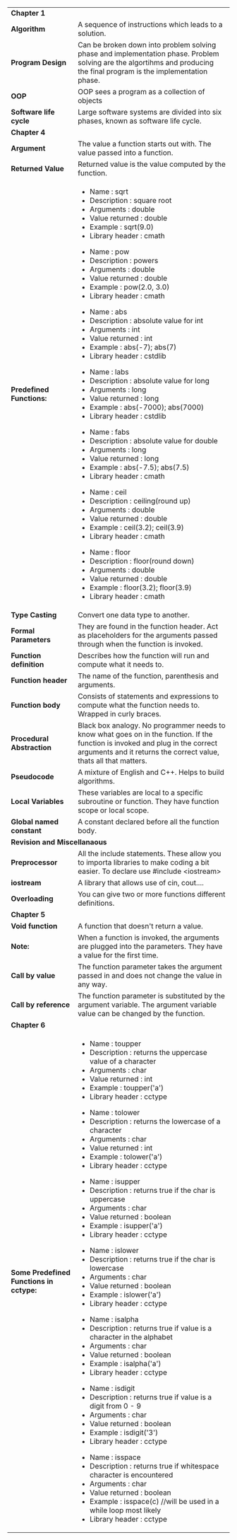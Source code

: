 <table>
	<tr>
		<td colspan="3"><b>Chapter 1</b></td>
	</tr>
	<tr>
		<td><b>Algorithm</b></td>
		<td colspan="2">A sequence of instructions which leads to a solution.</td>
	</tr>
	<tr>
		<td><b>Program Design</b></td>
		<td colspan="2">Can be broken down into problem solving phase and implementation phase. Problem solving are the algortihms and producing the final program is the implementation phase.</td>
	</tr>
	<tr>
		<td><b>OOP</b></td>
		<td colspan="2">OOP sees a program as a collection of objects</td>
	</tr>
	<tr>
		<td><b>Software life cycle</b></td>
		<td colspan="2">Large software systems are divided into six phases, known as software life cycle.</td>
	</tr>
	<tr>
		<td colspan="3"><b>Chapter 4</b></td>
	</tr>
	<tr>
		<td><b>Argument</b></td>
		<td colspan="2">The value a function starts out with. The value passed into a function.</td>
	</tr>
	<tr>
		<td><b>Returned Value</b></td>
		<td colspan="2">Returned value is the value computed by the function.</td>
	</tr>
	<tr>
		<td><b>Predefined Functions:</b></td>
		<td colspan="2">
			<ul>
				<li>Name 			: sqrt</li>
				<li>Description		: square root</li>
				<li>Arguments		: double</li>
				<li>Value returned	: double</li>
				<li>Example 		: sqrt(9.0)</li>
				<li>Library header 	: cmath</li>
			</ul>
			<ul>
				<li>Name 			: pow</li>
				<li>Description		: powers</li>
				<li>Arguments		: double</li>
				<li>Value returned	: double</li>
				<li>Example 		: pow(2.0, 3.0)</li>
				<li>Library header 	: cmath</li>
			</ul>
			<ul>
				<li>Name 			: abs</li>
				<li>Description		: absolute value for int</li>
				<li>Arguments		: int</li>
				<li>Value returned	: int</li>
				<li>Example 		: abs(-7); abs(7)</li>
				<li>Library header 	: cstdlib</li>
			</ul>
			<ul>
				<li>Name 			: labs</li>
				<li>Description		: absolute value for long</li>
				<li>Arguments		: long</li>
				<li>Value returned	: long</li>
				<li>Example 		: abs(-7000); abs(7000)</li>
				<li>Library header 	: cstdlib</li>
			</ul>
			<ul>
				<li>Name 			: fabs</li>
				<li>Description		: absolute value for double</li>
				<li>Arguments		: long</li>
				<li>Value returned	: long</li>
				<li>Example 		: abs(-7.5); abs(7.5)</li>
				<li>Library header 	: cmath</li>
			</ul>
			<ul>
				<li>Name 			: ceil</li>
				<li>Description		: ceiling(round up)</li>
				<li>Arguments		: double</li>
				<li>Value returned	: double</li>
				<li>Example 		: ceil(3.2); ceil(3.9)</li>
				<li>Library header 	: cmath</li>
			</ul>
			<ul>
				<li>Name 			: floor</li>
				<li>Description		: floor(round down)</li>
				<li>Arguments		: double</li>
				<li>Value returned	: double</li>
				<li>Example 		: floor(3.2); floor(3.9)</li>
				<li>Library header 	: cmath</li>
			</ul>
		</td>
	</tr>
	<tr>
		<td><b>Type Casting</b></td>
		<td colspan="2">Convert one data type to another.</td>
	</tr>
	<tr>
		<td><b>Formal Parameters</b></td>
		<td colspan="2">They are found in the function header. Act as placeholders for the arguments passed through when the function is invoked.</td>
	</tr>
	<tr>
		<td><b>Function definition</b></td>
		<td colspan="2">Describes how the function will run and compute what it needs to.</td>
	</tr>
	<tr>
		<td><b>Function header</b></td>
		<td colspan="2">The name of the function, parenthesis and arguments.</td>
	</tr>
	<tr>
		<td><b>Function body</b></td>
		<td colspan="2">Consists of statements and expressions to compute what the function needs to. Wrapped in curly braces.</td>
	</tr>
	<tr>
		<td><b>Procedural Abstraction</b></td>
		<td colspan="2">Black box analogy. No programmer needs to know what goes on in the function. If the function is invoked and plug in the correct arguments and it returns the correct value, thats all that matters.</td>
	</tr>
	<tr>
		<td><b>Pseudocode</b></td>
		<td colspan="2">A mixture of English and C++. Helps to build algorithms.</td>
	</tr>
	<tr>
		<td><b>Local Variables</b></td>
		<td colspan="2">These variables are local to a specific subroutine or function. They have function scope or local scope.</td>
	</tr>
	<tr>
		<td><b>Global named constant</b></td>
		<td colspan="2">A constant declared before all the function body.</td>
	</tr>
	<tr>
		<td colspan="3"><b>Revision and Miscellanaous</b></td>
	</tr>
	<tr>
		<td><b>Preprocessor</b></td>
		<td colspan="2">All the include statements. These allow you to importa libraries to make coding a bit easier. 
		To declare use #include &lt;iostream&gt; </td>
	</tr>
	<tr>
		<td><b>iostream</b></td>
		<td colspan="2">A library that allows use of cin, cout....</td>
	</tr>
	<tr>
		<td><b>Overloading</b></td>
		<td colspan="2">You can give two or more functions different definitions.</td>
	</tr>
	<tr>
		<td colspan="3"><b>Chapter 5</b></td>
	</tr>
	<tr>
		<td><b>Void function</b></td>
		<td colspan="2">A function that doesn't return a value.</td>
	</tr>
	<tr>
		<td><b>Note:</b></td>
		<td colspan="2">When a function is invoked, the arguments are plugged into the parameters. They have a value for the first time.</td>
	</tr>
	<tr>
		<td><b>Call by value</b></td>
		<td colspan="2">The function parameter takes the argument passed in and does not change the value in any way.</td>
	</tr>
	<tr>
		<td><b>Call by reference</b></td>
		<td colspan="2">The function parameter is substituted by the argument variable. The argument variable value can be changed by the function.</td>
	</tr>
	<tr>
		<td colspan="3"><b>Chapter 6</b></td>
	</tr>
	<tr>
		<td><b>Some Predefined Functions in cctype:</b></td>
		<td colspan="2">
			<ul>
				<li>Name 			: toupper</li>
				<li>Description		: returns the uppercase value of a character</li>
				<li>Arguments		: char</li>
				<li>Value returned	: int</li>
				<li>Example 		: toupper('a')</li>
				<li>Library header 	: cctype</li>
			</ul>
			<ul>
				<li>Name 			: tolower</li>
				<li>Description		: returns the lowercase of a character</li>
				<li>Arguments		: char</li>
				<li>Value returned	: int</li>
				<li>Example 		: tolower('a')</li>
				<li>Library header 	: cctype</li>
			</ul>
			<ul>
				<li>Name 			: isupper</li>
				<li>Description		: returns true if the char is uppercase</li>
				<li>Arguments		: char</li>
				<li>Value returned	: boolean</li>
				<li>Example 		: isupper('a')</li>
				<li>Library header 	: cctype</li>
			</ul>
			<ul>
				<li>Name 			: islower</li>
				<li>Description		: returns true if the char is lowercase</li>
				<li>Arguments		: char</li>
				<li>Value returned	: boolean</li>
				<li>Example 		: islower('a')</li>
				<li>Library header 	: cctype</li>
			</ul>
			<ul>
				<li>Name 			: isalpha</li>
				<li>Description		: returns true if value is a character in the alphabet</li>
				<li>Arguments		: char</li>
				<li>Value returned	: boolean</li>
				<li>Example 		: isalpha('a')</li>
				<li>Library header 	: cctype</li>
			</ul>
			<ul>
				<li>Name 			: isdigit</li>
				<li>Description		: returns true if value is a digit from 0 - 9</li>
				<li>Arguments		: char</li>
				<li>Value returned	: boolean</li>
				<li>Example 		: isdigit('3')</li>
				<li>Library header 	: cctype</li>
			</ul>
			<ul>
				<li>Name 			: isspace</li>
				<li>Description		: returns true if whitespace character is encountered</li>
				<li>Arguments		: char</li>
				<li>Value returned	: boolean</li>
				<li>Example 		: isspace(c) //will be used in a while loop most likely</li>
				<li>Library header 	: cctype</li>
			</ul>
		</td>
	</tr>
</table>